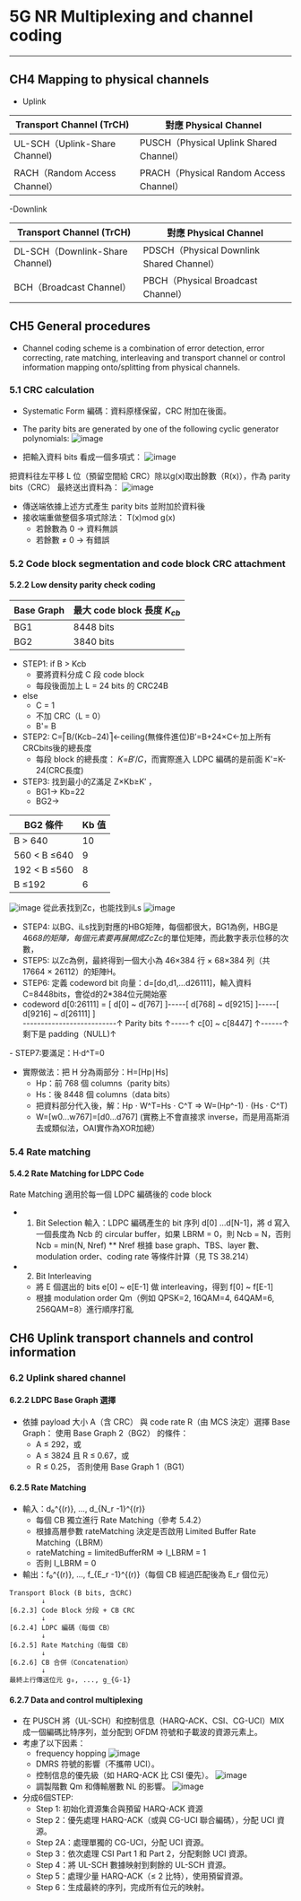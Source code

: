# 5G NR Multiplexing and channel coding
---
## CH4 Mapping to physical channels 
- Uplink
  
| Transport Channel (TrCH) | 對應 Physical Channel                   |
| ------------------------ | ------------------------------------- |
| UL-SCH（Uplink-Share Channel)           | PUSCH（Physical Uplink Shared Channel） |
| RACH（Random Access Channel）             | PRACH（Physical Random Access Channel） |

-Downlink

| Transport Channel (TrCH) | 對應 Physical Channel                     |
| ------------------------ | --------------------------------------- |
| DL-SCH（Downlink-Share Channel)           | PDSCH（Physical Downlink Shared Channel） |
| BCH（Broadcast Channel）                | PBCH（Physical Broadcast Channel）        |

## CH5 General procedures
- Channel coding scheme is a combination of error detection, error correcting, rate matching,
interleaving and transport channel or control information mapping onto/splitting from physical channels.

### 5.1 CRC calculation 
- Systematic Form 編碼：資料原樣保留，CRC 附加在後面。
- The parity bits are generated by one of
the following cyclic generator polynomials: 
  ![image](https://github.com/user-attachments/assets/4bbee2e3-d5fb-4182-a2dd-5f486e6772bc)

- 把輸入資料 bits 看成一個多項式：
![image](https://github.com/user-attachments/assets/17923298-a7ba-4fcb-8a21-aedbbe89f418)

把資料往左平移 L 位（預留空間給 CRC）除以g(x)取出餘數（R(x)），作為 parity bits（CRC）
最終送出資料為：
![image](https://github.com/user-attachments/assets/feeb794b-9659-4057-82bf-a83733cc7c21)

- 傳送端依據上述方式產生 parity bits 並附加於資料後
- 接收端重做整個多項式除法： T(x)mod g(x)
   - 若餘數為 0 → 資料無誤
   - 若餘數 ≠ 0 → 有錯誤
### 5.2 Code block segmentation and code block CRC attachment
#### 5.2.2 Low density parity check coding
| Base Graph | 最大 code block 長度 $K_{cb}$ |
| ---------- | ------------------------- |
| BG1        | 8448 bits                 |
| BG2        | 3840 bits                 |
- STEP1: if B > Kcb
  - 要將資料分成 C 段 code block
  - 每段後面加上 L = 24 bits 的 CRC24B
- else
  - C = 1
  - 不加 CRC（L = 0）       
  - B'= B
- STEP2:  C=⎡B/(Kcb−24)⎤←ceiling(無條件進位)B′=B+24×C←加上所有CRCbits後的總長度
  - 每段 block 的總長度： 𝐾=𝐵′/𝐶，而實際進入 LDPC 編碼的是前面 K'=K-24(CRC長度)
- STEP3: 找到最小的Z滿足 Z×Kb≥K′ ，
  - BG1-> Kb=22 
  - BG2->
    
| BG2 條件     | Kb 值 |
| ------------ | ---- |
| B > 640      | 10   |
| 560 < B ≤640 | 9    |
| 192 < B ≤560 | 8    |
| B ≤192       | 6    |

![image](https://github.com/user-attachments/assets/b5226c6a-bd58-4050-bbcb-b2b010cf4af2)
從此表找到Zc，也能找到iLs
![image](https://github.com/user-attachments/assets/5ebb2d9d-1e65-4387-bfe2-8d3fe7c6ec3a)
- STEP4: 以BG、iLs找到對應的HBG矩陣，每個都很大，BG1為例，HBG是46*68的矩陣，每個元素要再展開成Zc*Zc的單位矩陣，而此數字表示位移的次數，
- STEP5: 以Zc為例，最終得到一個大小為 46×384 行 × 68×384 列（共 17664 × 26112）的矩陣H。
- STEP6: 定義 codeword bit 向量：d=[do,d1,...d26111]，輸入資料C=8448bits，會從d的2*384位元開始塞
- codeword d[0:26111] = [ d[0] ~ d[767] ]-----[ d[768] ~ d[9215] ]-----[ d[9216] ~ d[26111] ]<br>
--------------------------↑ Parity bits ↑-----↑ c[0] ~ c[8447] ↑------↑ 剩下是 padding（NULL)↑

​- STEP7:要滿足：H⋅d^T=0
 - 實際做法：把 H 分為兩部分：H=[Hp∣Hs]
   - Hp：前 768 個 columns（parity bits）
   - Hs：後 8448 個 columns（data bits）
   - 把資料部分代入後，解：Hp ⋅ W^T=Hs ⋅ C^T => W=(Hp^-1) ⋅ (Hs ⋅ C^T)
   - W=[w0...w767]=[d0...d767]  (實務上不會直接求 inverse，而是用高斯消去或類似法，OAI實作為XOR加總）
### 5.4 Rate matching
#### 5.4.2 Rate Matching for LDPC Code
Rate Matching 適用於每一個 LDPC 編碼後的 code block
- 1. Bit Selection
輸入：LDPC 編碼產生的 bit 序列 d[0] ...d[N-1]，將 d 寫入一個長度為 Ncb 的 circular buffer，如果 LBRM = 0，則 Ncb = N，否則 Ncb = min(N, Nref)
** Nref 根據 base graph、TBS、layer 數、modulation order、coding rate 等條件計算（見 TS 38.214）
- 2. Bit Interleaving
  - 將 E 個選出的 bits e[0] ~ e[E-1] 做 interleaving，得到 f[0] ~ f[E-1]
  - 根據 modulation order Qm（例如 QPSK=2, 16QAM=4, 64QAM=6, 256QAM=8）進行順序打亂
## CH6 Uplink transport channels and control information
### 6.2 Uplink shared channel 
#### 6.2.2 LDPC Base Graph 選擇
- 依據 payload 大小 A（含 CRC） 與 code rate R（由 MCS 決定）選擇 Base Graph：
  使用 Base Graph 2（BG2） 的條件：
  - A ≤ 292，或
  - A ≤ 3824 且 R ≤ 0.67，或
  - R ≤ 0.25，
否則使用 Base Graph 1（BG1）
#### 6.2.5 Rate Matching
- 輸入：d₀^{(r)}, ..., d_{N_r -1}^{(r)}
  - 每個 CB 獨立進行 Rate Matching（參考 5.4.2）
  - 根據高層參數 rateMatching 決定是否啟用 Limited Buffer Rate Matching（LBRM）
  - rateMatching = limitedBufferRM ⇒ I_LBRM = 1
  - 否則 I_LBRM = 0
- 輸出：f₀^{(r)}, ..., f_{E_r -1}^{(r)}（每個 CB 經過匹配後為 E_r 個位元）
```
Transport Block (B bits, 含CRC)
        ↓
[6.2.3] Code Block 分段 + CB CRC
        ↓
[6.2.4] LDPC 編碼（每個 CB）
        ↓
[6.2.5] Rate Matching（每個 CB）
        ↓
[6.2.6] CB 合併（Concatenation）
        ↓
最終上行傳送位元 g₀, ..., g_{G-1}
```
#### 6.2.7 Data and control multiplexing 
- 在 PUSCH 將（UL-SCH）和控制信息（HARQ-ACK、CSI、CG-UCI）MIX成一個編碼比特序列，並分配到 OFDM 符號和子載波的資源元素上。
- 考慮了以下因素：
  - frequency hopping
    ![image](https://github.com/user-attachments/assets/47360570-d41b-415b-8c1c-ea8a58e22de3)
  - DMRS 符號的影響（不攜帶 UCI）。
  - 控制信息的優先級（如 HARQ-ACK 比 CSI 優先）。
    ![image](https://github.com/user-attachments/assets/1bc23d8e-7e2c-460c-a125-1a99716e969c)
  - 調製階數 Qm 和傳輸層數 NL 的影響。
    ![image](https://github.com/user-attachments/assets/56a0c142-6baa-4cc4-8c59-1a36fd9fef92)
- 分成6個STEP:
  - Step 1: 初始化資源集合與預留 HARQ-ACK 資源
  - Step 2：優先處理 HARQ-ACK（或與 CG-UCI 聯合編碼），分配 UCI 資源。
  - Step 2A：處理單獨的 CG-UCI，分配 UCI 資源。
  - Step 3：依次處理 CSI Part 1 和 Part 2，分配剩餘 UCI 資源。
  - Step 4：將 UL-SCH 數據映射到剩餘的 UL-SCH 資源。
  - Step 5：處理少量 HARQ-ACK（≤ 2 比特），使用預留資源。
  - Step 6：生成最終的序列，完成所有位元的映射。
 
    
